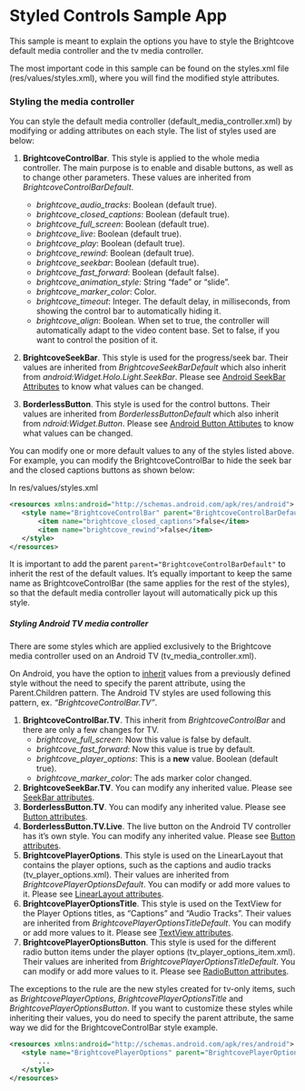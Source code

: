 Styled Controls Sample App
==========================

This sample is meant to explain the options you have to style the Brightcove default media controller and the tv media controller.

The most important code in this sample can be found on the styles.xml file (res/values/styles.xml), where you will find the modified style attributes.

### Styling the media controller

You can style the default media controller (default_media_controller.xml) by modifying or adding attributes on each style.
The list of styles used are below:

1. **BrightcoveControlBar**. This style is applied to the whole media controller. The main purpose is to enable and disable buttons, as well as to change other parameters. These values are inherited from *BrightcoveControlBarDefault*.
    * *brightcove_audio_tracks*: Boolean (default true).
    * *brightcove_closed_captions*: Boolean (default true).
    * *brightcove_full_screen*: Boolean (default true).
    * *brightcove_live*: Boolean (default true).
    * *brightcove_play*: Boolean (default true).
    * *brightcove_rewind*: Boolean (default true).
    * *brightcove_seekbar*: Boolean (default true).
    * *brightcove_fast_forward*: Boolean (default false).
    * *brightcove_animation_style*: String “fade” or “slide”.
    * *brightcove_marker_color*: Color.
    * *brightcove_timeout*: Integer. The default delay, in milliseconds, from showing the control bar to automatically hiding it.
    * *brightcove_align*: Boolean. When set to true, the controller will automatically adapt to the video content base. Set to false, if you want to control the position of it.



2. **BrightcoveSeekBar**. This style is used for the progress/seek bar. Their values are inherited from *BrightcoveSeekBarDefault* which also inherit from *android:Widget.Holo.Light.SeekBar*. Please see [Android SeekBar Attributes](https://developer.android.com/reference/android/widget/SeekBar.html) to know what values can be changed.
3. **BorderlessButton**. This style is used for the control buttons. Their values are inherited from *BorderlessButtonDefault* which also inherit from *ndroid:Widget.Button*. Please see [Android Button Attibutes](https://developer.android.com/reference/android/widget/Button.html) to know what values can be changed.

You can modify one or more default values to any of the styles listed above.
For example, you can modify the BrightcoveControlBar to hide the seek bar and the closed captions buttons as shown below:

In res/values/styles.xml
```xml
<resources xmlns:android="http://schemas.android.com/apk/res/android">
   <style name="BrightcoveControlBar" parent="BrightcoveControlBarDefault">
       <item name="brightcove_closed_captions">false</item>
       <item name="brightcove_rewind">false</item>
   </style>
</resources>
```
It is important to add the parent ```parent="BrightcoveControlBarDefault"``` to inherit the rest of the default values. It’s equally important to keep the same name as BrightcoveControlBar (the same applies for the rest of the styles), so that the default media controller layout will automatically pick up this style.

##### Styling Android TV media controller
There are some styles which are applied exclusively to the Brightcove media controller used on an Android TV (tv_media_controller.xml).

On Android, you have the option to [inherit](https://developer.android.com/guide/topics/ui/themes.html#Inheritance) values from a previously defined style without the need to specify the parent attribute, using the Parent.Children pattern. The Android TV styles are used following this pattern, ex. *“BrightcoveControlBar.TV”*.

1. **BrightcoveControlBar.TV**. This inherit from *BrightcoveControlBar* and there are only a few changes for TV.
     * *brightcove_full_screen*: Now this value is false by default.
     * *brightcove_fast_forward*: Now this value is true by default.
     * *brightcove_player_options*: This is a **new** value. Boolean (default true).
     * *brightcove_marker_color*: The ads marker color changed.
2. **BrightcoveSeekBar.TV**. You can modify any inherited value. Please see [SeekBar attributes](https://developer.android.com/reference/android/widget/SeekBar.html).
3. **BorderlessButton.TV**. You can modify any inherited value. Please see [Button attributes](https://developer.android.com/reference/android/widget/Button.html).
4. **BorderlessButton.TV.Live**. The live button on the Android TV controller has it’s own style. You can modify any inherited value. Please see [Button attributes](https://developer.android.com/reference/android/widget/Button.html).
5. **BrightcovePlayerOptions**. This style is used on the LinearLayout that contains the player options, such as the captions and audio tracks (tv_player_options.xml). Their values are inherited from *BrightcovePlayerOptionsDefault*. You can modify or add more values to it. Please see [LinearLayout attributes](https://developer.android.com/reference/android/widget/LinearLayout.html).
6. **BrightcovePlayerOptionsTitle**. This style is used on the TextView for the Player Options titles, as “Captions” and “Audio Tracks”. Their values are inherited from *BrightcovePlayerOptionsTitleDefault*. You can modify or add more values to it. Please see [TextView attributes](https://developer.android.com/reference/android/widget/TextView.html).
7. **BrightcovePlayerOptionsButton**. This style is used for the different radio button items under the player options (tv_player_options_item.xml). Their values are inherited from *BrightcovePlayerOptionsTitleDefault*. You can modify or add more values to it. Please see [RadioButton attributes](https://developer.android.com/reference/android/widget/RadioButton.html).

The exceptions to the rule are the new styles created for tv-only items, such as *BrightcovePlayerOptions*, *BrightcovePlayerOptionsTitle* and *BrightcovePlayerOptionsButton*. If you want to customize these styles while inheriting their values, you do need to specify the parent attribute, the same way we did for the BrightcoveControlBar style example.
```xml
<resources xmlns:android="http://schemas.android.com/apk/res/android">
   <style name="BrightcovePlayerOptions" parent="BrightcovePlayerOptionsDefault">
       ...
   </style>
</resources>
```
